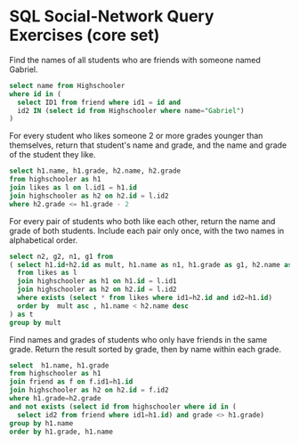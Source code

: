 # SQL Social-Network Query Exercises (core set)

Find the names of all students who are friends with someone named Gabriel.

```sql
select name from Highschooler
where id in (
  select ID1 from friend where id1 = id and
  id2 IN (select id from Highschooler where name="Gabriel")
)
```

For every student who likes someone 2 or more grades younger than themselves, return that student's name and grade, and the name and grade of the student they like.

```sql
select h1.name, h1.grade, h2.name, h2.grade
from highschooler as h1
join likes as l on l.id1 = h1.id
join highschooler as h2 on h2.id = l.id2
where h2.grade <= h1.grade - 2
```

For every pair of students who both like each other, return the name and grade of both students. Include each pair only once, with the two names in alphabetical order.

```sql
select n2, g2, n1, g1 from
( select h1.id+h2.id as mult, h1.name as n1, h1.grade as g1, h2.name as n2, h2.grade as g2
  from likes as l
  join highschooler as h1 on h1.id = l.id1
  join highschooler as h2 on h2.id = l.id2
  where exists (select * from likes where id1=h2.id and id2=h1.id)
  order by  mult asc , h1.name < h2.name desc
) as t
group by mult
```

Find names and grades of students who only have friends in the same grade. Return the result sorted by grade, then by name within each grade.

```sql
select  h1.name, h1.grade
from highschooler as h1
join friend as f on f.id1=h1.id
join highschooler as h2 on h2.id = f.id2
where h1.grade=h2.grade
and not exists (select id from highschooler where id in (
  select id2 from friend where id1=h1.id) and grade <> h1.grade)
group by h1.name
order by h1.grade, h1.name
```
